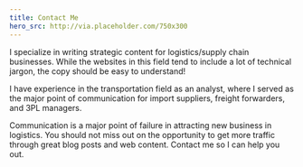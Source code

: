 ```yaml
---
title: Contact Me
hero_src: http://via.placeholder.com/750x300
---
```

I specialize in writing strategic content for logistics/supply chain businesses. While the websites in this field tend to include a lot of technical jargon, the copy should be easy to understand!

I have experience in the transportation field as an analyst, where I served as the major point of communication for import suppliers, freight forwarders, and 3PL managers. 

Communication is a major point of failure in attracting new business in logistics. You should not miss out on the opportunity to get more traffic through great blog posts and web content. Contact me so I can help you out.
